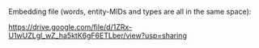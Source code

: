 
Embedding file (words, entity-MIDs and types are all in the same space):

https://drive.google.com/file/d/1ZRx-U1wUZLgl_wZ_ha5ktK6gF6ETLber/view?usp=sharing
